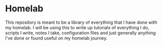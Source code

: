 # Homelab

This repository is meant to be a library of everything that I have done with my homelab. I will be using this to write up tutorials of everything I do, scripts I write, notes I take, configuration files and just generally anything I've done or found useful on my homelab journey.
